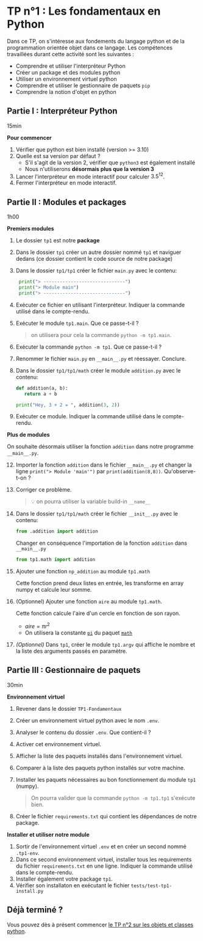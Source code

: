 # TP n°1 : Les fondamentaux en Python

Dans ce TP, on s'intéresse aux fondements du langage python et de la programmation orientée objet dans ce langage. Les compétences travaillées durant cette activité sont les suivantes :

- Comprendre et utiliser l'interpréteur Python
- Créer un package et des modules python
- Utiliser un environnement virtuel python
- Comprendre et utiliser le gestionnaire de paquets `pip`
- Comprendre la notion d'objet en python

## Partie I : Interpréteur Python

15min

**Pour commencer**

1. Vérifier que python est bien installé (version >= 3.10)
2. Quelle est sa version par défaut ?
   - S'il s'agit de la version 2, vérifier que `python3` est également installé
   - Nous n'utiliserons **désormais plus que la version 3**
3. Lancer l'interpréteur en mode interactif pour calculer $3.5^{12}$.
4. Fermer l'interpréteur en mode interactif.

## Partie II : Modules et packages

1h00

**Premiers modules**

1. Le dossier `tp1` est notre **package**
2. Dans le dossier `tp1` créer un autre dossier nommé `tp1` et naviguer dedans (ce dossier contient le code source de notre package)
3. Dans le dossier `tp1/tp1` créer le fichier `main.py` avec le contenu:
   ```python
    print("> ------------------------------")
    print("> Module main")
    print("> ------------------------------")
   ```
4. Exécuter ce fichier en utilisant l'interpréteur. Indiquer la commande utilisé dans le compte-rendu.
5. Exécuter le module `tp1.main`. Que ce passe-t-il ?
   > on utilisera pour cela la commande `python -m tp1.main`.
6. Exécuter la commande `python -m tp1`. Que ce passe-t-il ?
7. Renommer le fichier `main.py` en `__main__.py` et réessayer. Conclure.
8. Dans le dossier `tp1/tp1/math` créer le module `addition.py` avec le contenu:

   ```python
   def addition(a, b):
      return a + b

   print("Hey, 3 + 2 = ", addition(3, 2))
   ```

9. Exécuter ce module. Indiquer la commande utilisé dans le compte-rendu.

**Plus de modules**

On souhaite désormais utiliser la fonction `addition` dans notre programme `__main__.py`.

12. Importer la fonction `addition` dans le fichier `__main__.py` et changer la ligne `print("> Module 'main'")` par `print(addition(8,8))`. Qu'observe-t-on ?

1. Corriger ce problème.

   > 💡 on pourra utiliser la variable build-in `__name__`

1. Dans le dossier `tp1/tp1/math` créer le fichier `__init__.py` avec le contenu:
   ```python
   from .addition import addition
   ```
   Changer en conséquence l'importation de la fonction `addition` dans `__main__.py`
   ```python
   from tp1.math import addition
   ```
1. Ajouter une fonction `np_addition` au module `tp1.math`

   Cette fonction prend deux listes en entrée, les transforme en array numpy et calcule leur somme.

1. (Optionnel) Ajouter une fonction `aire` au module `tp1.math`.

   Cette fonction calcule l'aire d'un cercle en fonction de son rayon.

   - $aire = \pi r^2$
   - On utilisera la constante [`pi`](https://docs.python.org/3/library/math.html#math.pi) du paquet [`math`](https://docs.python.org/3/library/math.html#math.pi)

1. _(Optionnel)_ Dans `tp1`, créer le module `tp1.argv` qui affiche le nombre et la liste des arguments passés en paramètre.

## Partie III : Gestionnaire de paquets

30min

**Environnement virtuel**

1. Revener dans le dossier `TP1-Fondamentaux`
1. Créer un environnement virtuel python avec le nom `.env`.
1. Analyser le contenu du dossier `.env`. Que contient-il ?
1. Activer cet environnement virtuel.
1. Afficher la liste des paquets installés dans l'environnement virtuel.
1. Comparer à la liste des paquets python installés sur votre machine.
1. Installer les paquets nécessaires au bon fonctionnement du module `tp1` (numpy).

   > On pourra valider que la commande `python -m tp1.tp1` s'exécute bien.

1. Créer le fichier `requirements.txt` qui contient les dépendances de notre package.

**Installer et utiliser notre module**

1. Sortir de l'environnement virtuel `.env` et en créer un second nommé `.tp1-env`.
2. Dans ce second environnement virtuel, installer tous les requirements du fichier `requirements.txt` en une ligne. Indiquer la commande utilisé dans le compte-rendu.
3. Installer également votre package `tp1`.
4. Vérifier son installaton en exécutant le fichier `tests/test-tp1-install.py`

## Déjà terminé ?

Vous pouvez dès à présent commencer [le TP n°2 sur les objets et classes python](../TP2-ClassesObjets/README.md).
